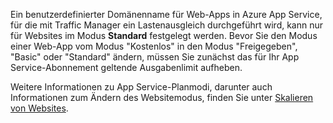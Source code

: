 Ein benutzerdefinierter Domänenname für Web-Apps in Azure App Service, für die mit Traffic Manager ein Lastenausgleich durchgeführt wird, kann nur für Websites im Modus **Standard** festgelegt werden. Bevor Sie den Modus einer Web-App vom Modus "Kostenlos" in den Modus "Freigegeben", "Basic" oder "Standard" ändern, müssen Sie zunächst das für Ihr App Service-Abonnement geltende Ausgabenlimit aufheben.

Weitere Informationen zu App Service-Planmodi, darunter auch Informationen zum Ändern des Websitemodus, finden Sie unter [Skalieren von Websites](../article/app-service-web/web-sites-scale.md).

<!---HONumber=62-->